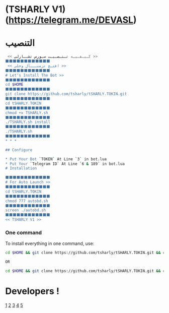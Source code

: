# (TSHARLY V1)(https://telegram.me/DEVASL)

# التنصيب


```sh
 << كـيـفـيـه تـنـصـيـب سـورس تشــارلي >>
⬛️⬛️⬛️⬛️⬛️⬛️⬛️⬛️⬛️⬛️⬛️⬛️
 << افتـح ترمنـــأل وخلي >>
⬛️⬛️⬛️⬛️⬛️⬛️⬛️⬛️⬛️⬛️⬛️⬛️
# Let's Install The Bot >>
⬛️⬛️⬛️⬛️⬛️⬛️⬛️⬛️⬛️⬛️⬛️⬛️
cd $HOME
⬛️⬛️⬛️⬛️⬛️⬛️⬛️⬛️⬛️⬛️⬛️⬛️
git clone https://github.com/tsharly/tSHARLY.TOKIN.git
⬛️⬛️⬛️⬛️⬛️⬛️⬛️⬛️⬛️⬛️⬛️⬛️
cd tSHARLY.TOKIN
⬛️⬛️⬛️⬛️⬛️⬛️⬛️⬛️⬛️⬛️⬛️⬛️
chmod +x TSHARLY.sh
⬛️⬛️⬛️⬛️⬛️⬛️⬛️⬛️⬛️⬛️⬛️⬛️
./TSHARLY.sh install
⬛️⬛️⬛️⬛️⬛️⬛️⬛️⬛️⬛️⬛️⬛️⬛️
./TSHARLY.sh 
⬛️⬛️⬛️⬛️⬛️⬛️⬛️⬛️⬛️⬛️⬛️⬛️
* * *

## Configure

* Put Your Bot `TOKEN` At Line `3` in bot.lua
* Put Your `Telegram ID` At Line `6 & 189` in bot.lua
# Installation

⬛️⬛️⬛️⬛️⬛️⬛️⬛️⬛️⬛️⬛️⬛️⬛️
# For Auto Launch >>
⬛️⬛️⬛️⬛️⬛️⬛️⬛️⬛️⬛️⬛️⬛️⬛️
cd tSHARLY.TOKIN
⬛️⬛️⬛️⬛️⬛️⬛️⬛️⬛️⬛️⬛️⬛️⬛️
chmod 777 autobd.sh
⬛️⬛️⬛️⬛️⬛️⬛️⬛️⬛️⬛️⬛️⬛️⬛️
screen ./autobd.sh
⬛️⬛️⬛️⬛️⬛️⬛️⬛️⬛️⬛️⬛️⬛️⬛️
<< TSHARLY V1 >>
```
### One command
To install everything in one command, use:
```sh
cd $HOME && git clone https://github.com/tsharly/tSHARLY.TOKIN.git && cd tSHARLY.TOKIN && chmod +x TSHARLY.sh && ./TSHARLY.sh install && ./TSHARLY.sh

OR

cd $HOME && git clone https://github.com/tsharly/tSHARLY.TOKIN.git && cd tSHARLY.TOKIN && chmod +x TSHARLY.sh && ./TSHARLY.sh install && chmod 777 autobd.sh && screen ./autobd.sh
```

# Developers !

[1](#)
[2](https://github.com/moody2020) 
[3](https://github.com/moody2020)
[4](https://github.com/moody2020)
[5](https://github.com/moody2020)
